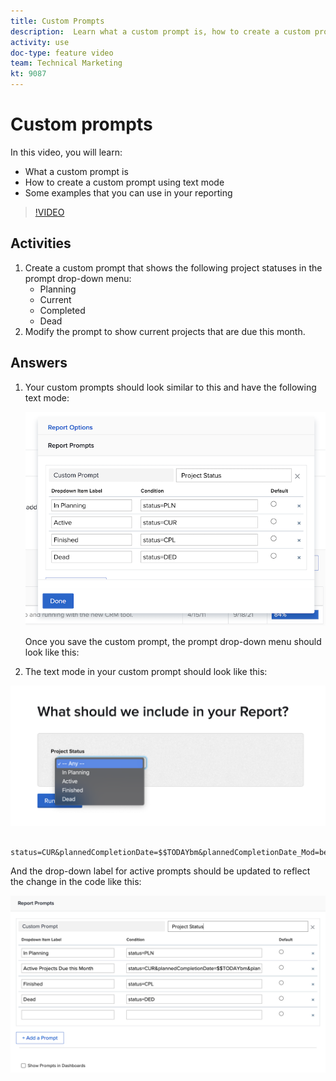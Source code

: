 ```yaml
---
title: Custom Prompts
description:  Learn what a custom prompt is, how to create a custom prompt using text mode, and some examples that you can use in reporting in [!DNL Adobe Workfront].
activity: use
doc-type: feature video
team: Technical Marketing
kt: 9087
---
```

# Custom prompts

In this video, you will learn:

* What a custom prompt is  
* How to create a custom prompt using text mode  
* Some examples that you can use in your reporting 

>[!VIDEO](https://video.tv.adobe.com/v/336822/?quality=12)

## Activities

1. Create a custom prompt that shows the following project statuses in the prompt drop-down menu:
   * Planning 
   * Current 
   * Completed 
   * Dead 
1. Modify the prompt to show current projects that are due this month. 
 
## Answers 

1. Your custom prompts should look similar to this and have the following text mode: 

   ![An image of the screen to create a new filter in text mode](assets/cp-01.png)

   Once you save the custom prompt, the prompt drop-down menu should look like this: 

1.  The text mode in your custom prompt should look like this: 

   ![An image of the screen to create a new filter in text mode](assets/cp-02.png)

```
   status=CUR&plannedCompletionDate=$$TODAYbm&plannedCompletionDate_Mod=between&plannedCompletionDate_Range=$$TODAYem 
```

   And the drop-down label for active prompts should be updated to reflect the change in the code like this: 

   ![An image of the screen to create a new filter in text mode](assets/cp-02a.png)
